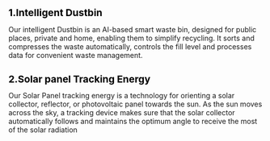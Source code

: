 <!-- project/intro.md -->
<h1 style="font-size:2vw"><span style="color:black">1.Intelligent Dustbin</span></h1> 
Our intelligent Dustbin is an AI-based smart waste bin, designed for public places, private and home, enabling them to simplify recycling. It sorts and compresses the waste automatically, controls the fill level and processes data for convenient waste management.

<h1 style="font-size:2vw"><span style="color:black">2.Solar panel Tracking Energy</span></h1> 
Our Solar Panel tracking energy is a technology for orienting a solar collector, reflector, or photovoltaic panel towards the sun. As the sun moves across the sky, a tracking device makes sure that the solar collector automatically follows and maintains the optimum angle to receive the most of the solar radiation